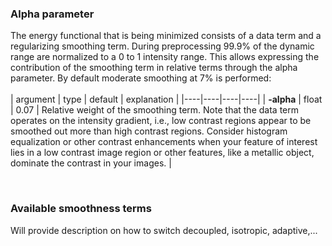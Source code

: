 ### Alpha parameter

The energy functional that is being minimized consists of a data term and a regularizing smoothing term.
During preprocessing 99.9% of the dynamic range are normalized to a 0 to 1 intensity range.
This allows expressing the contribution of the smoothing term in relative terms through the alpha parameter.
By default moderate smoothing at 7% is performed:
<br>
<br>
| argument | type | default | explanation |
|----|----|----|----|
| **-alpha** | float | 0.07 | Relative weight of the smoothing term. Note that the data term operates on the intensity gradient, i.e., low contrast regions appear to be smoothed out more than high contrast regions. Consider histogram equalization or other contrast enhancements when your feature of interest lies in a low contrast image region or other features, like a metallic object, dominate the contrast in your images. |

<br>

### Available smoothness terms

Will provide description on how to switch decoupled, isotropic, adaptive,...
